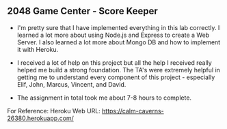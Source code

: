 ## 2048 Game Center - Score Keeper

- I'm pretty sure that I have implemented everything in this lab correctly.
I learned a lot more about using Node.js and Express to create a Web Server.
I also learned a lot more about Mongo DB and how to implement it with Heroku.

- I received a lot of help on this project but all the help I received really 
helped me build a strong foundation. The TA's were extremely helpful in getting
me to understand every component of this project - especially Elif, John, Marcus,
Vincent, and David. 

- The assignment in total took me about 7-8 hours to complete.

For Reference:
Heroku Web URL: https://calm-caverns-26380.herokuapp.com/